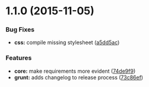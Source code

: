 <a name="1.1.0"></a>
# 1.1.0 (2015-11-05)


### Bug Fixes

* **css:** compile missing stylesheet ([a5dd5ac](https://github.com/hypeJunction/Elgg-forms_api/commit/a5dd5ac))

### Features

* **core:** make requirements more evident ([74de9f9](https://github.com/hypeJunction/Elgg-forms_api/commit/74de9f9))
* **grunt:** adds changelog to release process ([73c86ef](https://github.com/hypeJunction/Elgg-forms_api/commit/73c86ef))



